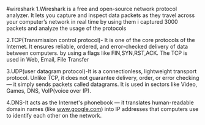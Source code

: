 #wireshark
1.Wireshark is a free and open-source network protocol analyzer. It lets you capture and inspect data packets as they travel across your computer’s network in real time by using them i captured 3000 packets and analyze the usage of the protocols

2.TCP(Transmission control protocol)- It is one of the core protocols of the Internet. It ensures reliable, ordered, and error-checked delivery of data between computers. by using a flags like FIN,SYN,RST,ACK. The TCP is used in Web, Email, File Transfer

3.UDP(user datagram protocol)-It is a connectionless, lightweight transport protocol. Unlike TCP, it does not guarantee delivery, order, or error checking — it simply sends packets called datagrams. It is used in sectors like Video, Games, DNS, VoIP(voice over IP).

4.DNS-It acts as the Internet's phonebook — it translates human-readable domain names (like www.google.com) into IP addresses that computers use to identify each other on the network.
